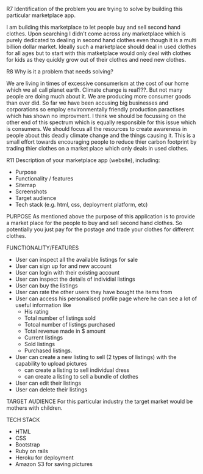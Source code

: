 <!-- # README

This README would normally document whatever steps are necessary to get the
application up and running.

Things you may want to cover:

* Ruby version

* System dependencies

* Configuration

* Database creation

* Database initialization

* How to run the test suite

* Services (job queues, cache servers, search engines, etc.)

* Deployment instructions

* ... -->

R7 Identification of the problem you are trying to solve by building this particular marketplace app.


I am building this marketplace to let people buy and sell second hand clothes. Upon searching I didn't come across any marketplace which is purely dedicated to dealing in second hand clothes even though it is a multi billion dollar market. Ideally such a marketplace should deal in used clothes for all ages but to start with this matketplace would only deal with clothes for kids as they quickly grow out of their clothes and need new clothes.




R8 Why is it a problem that needs solving?

We are living in times of excessive consumerism at the cost of our home which we all call planet earth. Climate change is real???. But not many people are doing much about it. We are producing more consumer goods than ever did. So far we have been accusing big businesses and corporations so employ environmentally friendly production paractises which has shown no improvment. I think we should be focussing on the other end of this spectrum which is equally responsible for this issue which is consumers. 
We should focus all the resources to create awareness in people about this deadly climate change and the things causing it. This is a small effort towards encouraging people to reduce thier carbon footprint by trading thier clothes on a market place which only deals in used clothes.



R11 Description of your marketplace app (website), including:
- Purpose
- Functionality / features
- Sitemap
- Screenshots
- Target audience
- Tech stack (e.g. html, css, deployment platform, etc)

PURPOSE
As mentioned above the purpose of this application is to provide a market place for the people to buy and sell second hand clothes. So potentially  you just pay for the postage and trade your clothes for different clothes.

FUNCTIONALITY/FEATURES
- User can inspect all the available listings for sale
- User can sign up for and new account
- User can login with their existing account
- User can inspect the details of individial listings
- User can buy the listings
- User can rate the other users they have bought the items from
- User can access his personalised profile page where he can see a lot of useful information like 
    - His rating
    - Total number of listings sold
    - Totoal number of listings purchased
    - Total revenue made in $ amount
    - Current listings
    - Sold listings
    - Purchased listings.
- User can create a new listing to sell (2 types of listings) with the capability to upload pictures
    - can create a listing to sell individual dress
    - can create a listing to sell a bundle of clothes
- User can edit their listings
- User can delete their listings    

TARGET AUDIENCE
For this particular industry the target market would be mothers with children.

TECH STACK
- HTML
- CSS
- Bootstrap
- Ruby on rails
- Heroku for deployment
- Amazon S3 for saving pictures

